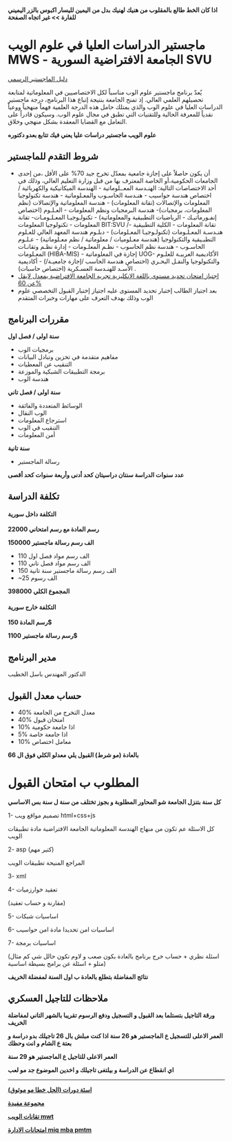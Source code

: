 **اذا كان الخط طالع بالمقلوب من هنيك لهنيك بدل من اليمين لليسار اكبوس بالزر اليميني للفارة >> غير اتجاه الصفحة**

# ماجستير الدراسات العليا في علوم الويب MWS - الجامعة الافتراضية السورية SVU  
[دليل الماجستير الرسمي](https://svuonline.org/ar/MWS)

يٌعدّ برنامج ماجستير علوم الوب مناسباً لكل الاختصاصيين في المعلوماتية لمتابعة تحصيلهم العلمي العالي. إذ تمنح الجامعة بنتيجة إتباع هذا البرنامج، درجة ماجستير الدراسات العليا في علوم الوب والذي يمتلك حامل هذه الدرجة العلمية فهماً منهجياً ووعياً نقدياً للمعرفة الحالية وللتقنيات التي تطبق في مجال علوم الوب. وسيكون قادراً على التعامل مع القضايا المعقدة بشكل منهجي وخلاق.

**علوم الويب ماجستير دراسات عليا يعني فيك تتابع بعدو دكتوره**

## شروط التقدم للماجستير
  - أن يكون حاصلاً على إجازة جامعية بمعدّل تخرج جيد 70% على الأقل ،من إحدى الجامعات الحكومية،أو الخاصة المعترف بها من قبل وزارة التعليم العالي، وذلك في أحد الاختصاصات التالية: الهنـدسة المعــلوماتية - الهندسة الميكانيكية والكهربائية / اختصاص هندسة حواسيب - هنـدسة الحاسـوب والمعـلوماتية - هندسة تكنولوجيا المعلومات والإتصالات (تقانة المعلومات) - هندسة المعلوماتية والإتصالات (نظم المعلومات، برمجيات)- هندسة البرمجيات ونظم المعلومات - العـلـوم (اختصاص إنفـورماتيـك - الرياضيات التطبيقية والمعلوماتية) - تكنولـوجيـا المعـلـومـات- تقانة المعلومات - تكنولوجيا المعلومات BIT:SVU /تقانة المعلومات - الكلية التطبيقية - هنـدسـة المعـلـومات (تكنولـوجيـا المعـلومات) - دبلـوم هندسة المعهد العالي للعـلوم التطبـيقية والتكنولوجيا (هندسة معـلوميات / معلوماتية / نظم معـلوماتية) - عـلـوم الحاسـوب - هندسة نظم الحاسوب - نظـم المعلـومات - إدارة نظـم وتقانـات المعـلومات (HIBA-MIS) - إجازة في المعلوماتية UOG- الأكاديمية العربيـة للعلـوم والتكنولوجيا والنقـل البحـري (اختصاص هندسة الحاسب /إجازة جامعيـة/) - أكاديمية الأسـد للهنـدسة العسـكرية (اختصاص حاسبات) .
  - [اجتياز امتحان تحديد مستوى باللغة الإنكليزية تجريه الجامعة الافتراضية يمعدل لايقل عن 60%](https://www.4shared.com/s/f7YqmHrW1ei)
  - بعد اجتياز الطالب إختبار تحديد المستوى عليه اجتياز إختبار القبول التخصصي علوم الوب وذلك بهدف التعرف على مهارات وخبرات المتقدم

## مقررات البرنامج  
  **سنة اولى / فصل اول**
  - برمجيات الوب
  - مفاهيم متقدمة في تخزين وتبادل البيانات
  - التنقيب عن المعطيات
  - برمجة التطبيقات الشبكية والموزعة
  - هندسة الوب

  **سنة اولى / فصل تاني**
  - الوسائط المتعددة والفائقة
  - الوب النقال
  - استرجاع المعلومات
  - التنقيب في الوب
  - أمن المعلومات

  **سنة تانية**
  - رسالة الماجستير

  **عدد سنوات الدراسة سنتان دراسيتان كحد أدنى  وأربعة سنوات كحد أقصى**

## تكلفة الدراسة
#### التكلفة داخل سورية
 **رسم المادة مع رسم امتحاني 22000**
 
 **الف رسم رسالة ماجستير 150000**
 
 - 110 الف رسم مواد فصل اول
 - 110 الف رسم مواد فصل تاني
 - 150 الف رسم رسالة ماجستير سنة تانية
 - ~25 الف رسوم
 
 **المجموع الكلي 398000**

#### التكلفة خارج سورية
 **رسم المادة 150$**
 
 **رسم رسالة ماجستير 1100$**

## مدير البرنامج 
الدكتور المهندس باسل الخطيب

## حساب معدل القبول 

 - 40% معدل التخرج من الجامعة
 - 40% امتحان قبول
 - 10% اذا جامعة حكومية
 - 5% اذا جامعة خاصة
 - 10% معامل اختصاص

**بالعادة (مو شرط) القبول يلي معدلو الكلي فوق ال 66**

# المطلوب ب امتحان القبول
 
**كل سنة بتنزل الجامعة شو المحاور المطلوبة و بجوز تختلف من سنة ل سنة 
بس الاساسي**

1- تصميم مواقع ويب html+css+js

كل الاسئلة عم تكون من منهاج الهندسة المعلوماتية الجامعة الافتراضية
مادة تطبيقات الويب 


2- asp (كتير مهم)

المراجع المنيحة تطبيقات الويب

3- xml

4- تعقيد خوارزميات

(مقارنة و حساب تعقيد)

5- اساسيات شبكات 

6- اساسيات امن تحديدا مادة امن حواسيب

7- اساسيات برمجة 

(اسئلة نظري + حساب خرج برنامج بالعادة بكون صعب و لاوم تكون حالل شي كم مثال متلو + اسئلة عن برامج بسيطة اساسية)

**نتائج المفاضلة بتطلع بالعادة ب اول السنة لمفضلة الخريف**

## ملاحظات للتاجيل العسكري
**ورقة التاجيل بتستلما بعد القبول و التسجيل ودفع الرسوم تقريبا بالشهر التاني لمفاضلة الخريف**

**العمر الاعلى للتسجيل ع الماجستير هو 26 سنة اذا كنت مبلش بال 26 تاجيلك بدو دراسة و بعتة ع الشام و انت وحظك**

**العمر الاعلى للتاجيل ع الماجستير هو 29 سنة**
 
**اي انقطاع عن الدراسة و بيلتغى تاجيلك و اخدين الموضوع جد مو لعب**

---

[**اسئة دورات (الحل خطا مو موثوق)**](https://www.4shared.com/s/f0jKYZUNoca)
 
[**مجموعة مفيدة**](https://www.facebook.com/groups/2049220945091635) 

[**تقانات الويب mwt**](https://github.com/shu3aybbadran/svu-master/blob/master/mwt.md)

[**امتحانات الادارة miq mba pmtm**](https://github.com/shu3aybbadran/svu-master/blob/master/gmat.md)